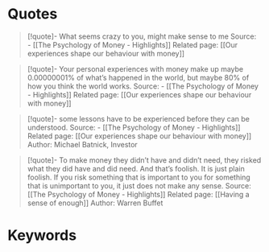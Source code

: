 # Quotes
> [!quote]- What seems crazy to you, might make sense to me
> Source: - [[The Psychology of Money - Highlights]]
> Related page: [[Our experiences shape our behaviour with money]]

> [!quote]- Your personal experiences with money make up maybe 0.00000001% of what’s happened in the world, but maybe 80% of how you think the world works.
> Source: - [[The Psychology of Money - Highlights]]
> Related page: [[Our experiences shape our behaviour with money]]

> [!quote]- some lessons have to be experienced before they can be understood.
> Source: - [[The Psychology of Money - Highlights]]
> Related page: [[Our experiences shape our behaviour with money]]
> Author: Michael Batnick, Investor

> [!quote]- To make money they didn’t have and didn’t need, they risked what they did have and did need. And that’s foolish. It is just plain foolish. If you risk something that is important to you for something that is unimportant to you, it just does not make any sense.
> Source: [[The Psychology of Money - Highlights]]
> Related page: [[Having a sense of enough]]
> Author: Warren Buffet


# Keywords

